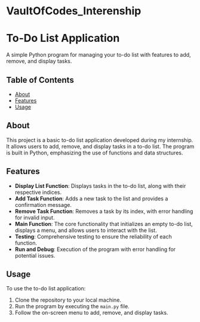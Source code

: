 # VaultOfCodes_Interenship
# To-Do List Application

A simple Python program for managing your to-do list with features to add, remove, and display tasks.

## Table of Contents

- [About](#about)
- [Features](#features)
- [Usage](#usage)


## About

This project is a basic to-do list application developed during my internship. It allows users to add, remove, and display tasks in a to-do list. The program is built in Python, emphasizing the use of functions and data structures.

## Features

- **Display List Function**: Displays tasks in the to-do list, along with their respective indices.
- **Add Task Function**: Adds a new task to the list and provides a confirmation message.
- **Remove Task Function**: Removes a task by its index, with error handling for invalid input.
- **Main Function**: The core functionality that initializes an empty to-do list, displays a menu, and allows users to interact with the list.
- **Testing**: Comprehensive testing to ensure the reliability of each function.
- **Run and Debug**: Execution of the program with error handling for potential issues.

## Usage

To use the to-do list application:

1. Clone the repository to your local machine.
2. Run the program by executing the `main.py` file.
3. Follow the on-screen menu to add, remove, and display tasks.

